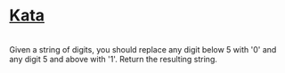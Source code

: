 # <a href=https://www.codewars.com/kata/57eae65a4321032ce000002d>Kata</a>
<br>
Given a string of digits, you should replace any digit below 5 with '0' and any digit 5 and above with '1'. Return the resulting string.
<br>
